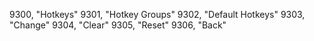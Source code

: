 ﻿9300, "Hotkeys"
9301, "Hotkey Groups"
9302, "Default Hotkeys"
9303, "Change"
9304, "Clear"
9305, "Reset"
9306, "Back"
